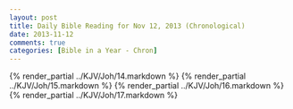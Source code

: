 ```yaml
---
layout: post
title: Daily Bible Reading for Nov 12, 2013 (Chronological)
date: 2013-11-12
comments: true
categories: [Bible in a Year - Chron]
---
```

{% render_partial ../KJV/Joh/14.markdown %}
{% render_partial ../KJV/Joh/15.markdown %}
{% render_partial ../KJV/Joh/16.markdown %}
{% render_partial ../KJV/Joh/17.markdown %}
